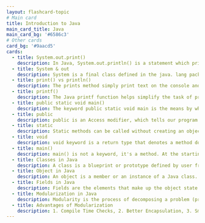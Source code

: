 ```yaml
---
layout: flashcard-topic
# Main card
title: Introduction to Java
main_card_title: Java
main_card_bg: '#6586c3'
# Other cards
card_bg: '#9aacd5'
cards:
  - title: System.out.print()
    description: In Java, System.out.println() is a statement which prints the argument passed inside it. The print() method display results on the console.
  - title: System & out
    description: System is a final class defined in the java. lang package. Out is an instance of PrintStream type, which is a public and static member field of the System class. 
  - title: print() vs println()
    description: The prints method simply print text on the console and does not add any new line. While println adds new line after print text on console.
  - title: printf()
    description: The Java printf function helps simplify the task of printing formatted output to the console, terminal window or log files.
  - title: public static void main()
    description: The keyword public static void main is the means by which you create a main method within the Java application.
  - title: public
    description: public is an Access modifier, which tells our program from where and who can acces our method. Making the main() method public means it is globally available, So, JVM can invoke it from outside the class.
  - title: static 
    description: Static methods can be called without creating an object of class. The main() method is static so that JVM can invoke it without instantiating the class. 
  - title: void 
    description: void keyword is a return type that denotes a method doesn’t return anything. As our main() method doesn’t return anything, so void is used.
  - title: main() 
    description: main() is not a keyword, it's a method. At the starting point of java program, JVM looks for the main() method.
  - title: Classes in Java
    description: A class is a blueprint or prototype defined by user from which objects are created. It represents the group of objects which have common properties.
  - title: Object in Java
    description: An object is a member or an instance of a Java class. Each object has an identity, a behavior and a state.
  - title: Fields in Java
    description: Fields are the elements that make up the object state. Object behavior is implemented through Methods.
  - title: Modularization in Java
    description: Modularity is the process of decomposing a problem (program) into a set of modules so as to reduce the overall complexity of the problem.
  - title: Advantages of Modularization
    description: 1. Compile Time Checks, 2. Better Encapsulation, 3. Smaller Java Runtime
---
```

